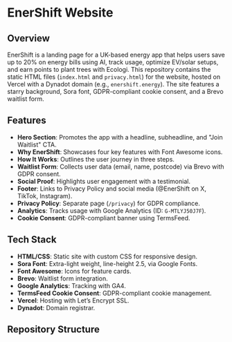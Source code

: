 # EnerShift Website

## Overview
EnerShift is a landing page for a UK-based energy app that helps users save up to 20% on energy bills using AI, track usage, optimize EV/solar setups, and earn points to plant trees with Ecologi. This repository contains the static HTML files (`index.html` and `privacy.html`) for the website, hosted on Vercel with a Dynadot domain (e.g., `enershift.energy`). The site features a starry background, Sora font, GDPR-compliant cookie consent, and a Brevo waitlist form.

## Features
- **Hero Section**: Promotes the app with a headline, subheadline, and "Join Waitlist" CTA.
- **Why EnerShift**: Showcases four key features with Font Awesome icons.
- **How It Works**: Outlines the user journey in three steps.
- **Waitlist Form**: Collects user data (email, name, postcode) via Brevo with GDPR consent.
- **Social Proof**: Highlights user engagement with a testimonial.
- **Footer**: Links to Privacy Policy and social media (@EnerShift on X, TikTok, Instagram).
- **Privacy Policy**: Separate page (`/privacy`) for GDPR compliance.
- **Analytics**: Tracks usage with Google Analytics (ID: `G-MTLYJ50J7F`).
- **Cookie Consent**: GDPR-compliant banner using TermsFeed.

## Tech Stack
- **HTML/CSS**: Static site with custom CSS for responsive design.
- **Sora Font**: Extra-light weight, line-height 2.5, via Google Fonts.
- **Font Awesome**: Icons for feature cards.
- **Brevo**: Waitlist form integration.
- **Google Analytics**: Tracking with GA4.
- **TermsFeed Cookie Consent**: GDPR-compliant cookie management.
- **Vercel**: Hosting with Let’s Encrypt SSL.
- **Dynadot**: Domain registrar.

## Repository Structure
